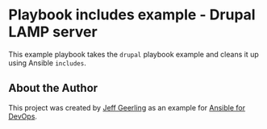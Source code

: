 # Playbook includes example - Drupal LAMP server

This example playbook takes the `drupal` playbook example and cleans it up using Ansible `includes`.

## About the Author

This project was created by [Jeff Geerling](http://jeffgeerling.com/) as an example for [Ansible for DevOps](https://leanpub.com/ansible-for-devops).
